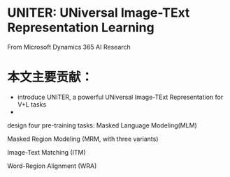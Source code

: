




# UNITER: UNiversal Image-TExt Representation Learning

From Microsoft Dynamics 365 AI Research


# 本文主要贡献：

* introduce UNITER, a powerful UNiversal Image-TExt Representation for V+L tasks
* 

design four pre-training tasks: Masked Language Modeling(MLM)

Masked Region Modeling (MRM, with three variants)

Image-Text Matching (ITM)

Word-Region Alignment (WRA)